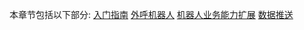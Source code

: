 本章节包括以下部分:
[入门指南](https://github.com/kxjl-opensource/openapi_doc/doc/入门指南.md)
[外呼机器人](https://github.com/kxjl-opensource/openapi_doc/doc/外呼机器人.md)
[机器人业务能力扩展](https://github.com/kxjl-opensource/openapi_doc/doc/机器人业务能力扩展.md)
[数据推送](https://github.com/kxjl-opensource/openapi_doc/doc/数据推送.md)